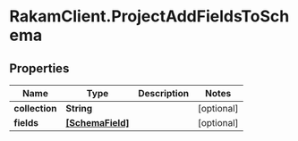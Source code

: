 # RakamClient.ProjectAddFieldsToSchema

## Properties
Name | Type | Description | Notes
------------ | ------------- | ------------- | -------------
**collection** | **String** |  | [optional] 
**fields** | [**[SchemaField]**](SchemaField.md) |  | [optional] 



